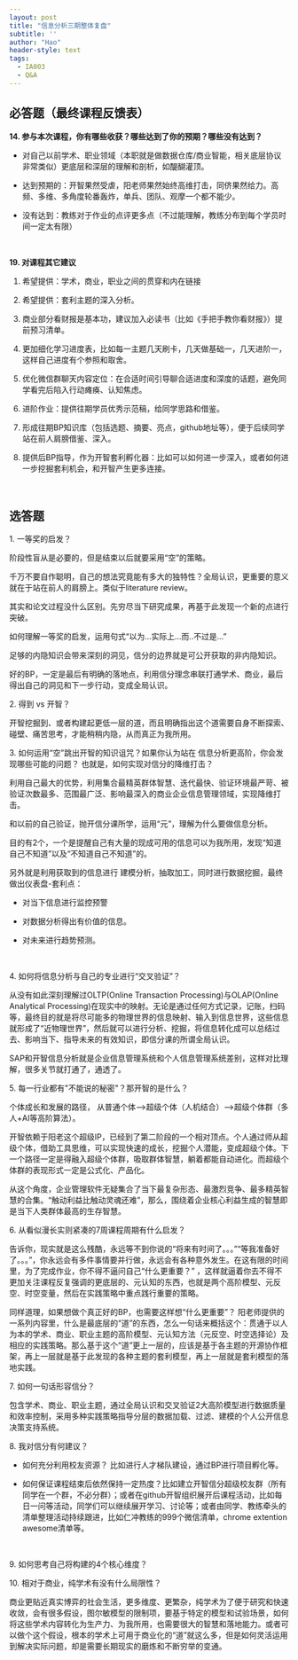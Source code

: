 ```yaml
---
layout: post
title: "信息分析三期整体复盘"
subtitle: ''
author: "Hao"
header-style: text
tags:
  - IA003  
  - Q&A
---
```




## 必答题（最终课程反馈表）

**14\. 参与本次课程，你有哪些收获？哪些达到了你的预期？哪些没有达到？**

- 对自己以前学术、职业领域（本职就是做数据仓库/商业智能，相关底层协议非常类似）更底层和深层的理解和剖析，如醍醐灌顶。

- 达到预期的：开智果然受虐，阳老师果然始终高维打击，同侪果然给力。高频、多维、多角度轮番轰炸，单兵、团队、观摩一个都不能少。

- 没有达到：教练对于作业的点评更多点（不过能理解，教练分布到每个学员时间一定太有限）
<br/>

**19\. 对课程其它建议**

1. 希望提供：学术，商业，职业之间的贯穿和内在链接

2. 希望提供：套利主题的深入分析。

3. 商业部分看财报是基本功，建议加入必读书（比如《手把手教你看财报》）提前预习清单。

4. 更加细化学习进度表，比如每一主题几天刷卡，几天做基础一，几天进阶一，这样自己进度有个参照和取舍。

5. 优化微信群聊天内容定位：在合适时间引导聊合适进度和深度的话题，避免同学看完后陷入行动瘫痪、认知焦虑。

6. 进阶作业：提供往期学员优秀示范稿，给同学思路和借鉴。

7. 形成往期BP知识库（包括选题、摘要、亮点，github地址等），便于后续同学站在前人肩膀借鉴、深入。

8. 提供后BP指导，作为开智套利孵化器：比如可以如何进一步深入，或者如何进一步挖掘套利机会，和开智产生更多连接。 
<br/>

## 选答题

1\. 一等奖的启发？

阶段性盲从是必要的，但是结束以后就要采用“空”的策略。

千万不要自作聪明，自己的想法究竟能有多大的独特性？全局认识，更重要的意义就在于站在前人的肩膀上。类似于literature review。

其实和论文过程没什么区别。先穷尽当下研究成果，再基于此发现一个新的点进行突破。

如何理解一等奖的启发，运用句式“以为...实际上...而..不过是...”

足够的内隐知识会带来深刻的洞见，信分的边界就是可公开获取的非内隐知识。

好的BP，一定是最后有明确的落地点，利用信分理念串联打通学术、商业，最后得出自己的洞见和下一步行动，变成全局认识。
<br/>

2\. 得到 vs 开智？

开智挖掘到、或者构建起更低一层的道，而且明确指出这个道需要自身不断探索、碰壁、痛苦思考，才能稍稍内隐，从而真正为我所用。
<br/>

3\. 如何运用“空”跳出开智的知识诅咒？如果你认为站在 信息分析更高阶，你会发现哪些可能的问题？ 也就是，如何实现对信分的降维打击？

利用自己最大的优势，利用集合最精英群体智慧、迭代最快、验证环境最严苛、被验证次数最多、范围最广泛、影响最深入的商业企业信息管理领域，实现降维打击。

和以前的自己验证，抛开信分课所学，运用“元”，理解为什么要做信息分析。

目的有2个，一个是提醒自己有大量的现成可用的信息可以为我所用，发现“知道自己不知道”以及“不知道自己不知道”的。

另外就是利用获取到的信息进行 建模分析，抽取加工，同时进行数据挖掘，最终做出仪表盘-套利点：

- 对当下信息进行监控预警

- 对数据分析得出有价值的信息。

- 对未来进行趋势预测。
<br/>

4\. 如何将信息分析与自己的专业进行“交叉验证”？

从没有如此深刻理解过OLTP(Online Transaction Processing)与OLAP(Online Analytical Processing)在现实中的映射。无论是通过任何方式记录，记账，扫码等，最终目的就是将尽可能多的物理世界的信息映射、输入到信息世界，这些信息就形成了“近物理世界”，然后就可以进行分析、挖掘，将信息转化成可以总结过去、影响当下、指导未来的有效知识，即信分课的所谓全局认识。

SAP和开智信息分析就是企业信息管理系统和个人信息管理系统差别，这样对比理解，很多关节就打通了，通透了。
<br/>

5\. 每一行业都有"不能说的秘密"？那开智的是什么？

个体成长和发展的路径， 从普通个体-->超级个体（人机结合）-->超级个体群（多人+AI等高阶算法）。

开智依赖于阳老这个超级IP，已经到了第二阶段的一个相对顶点。个人通过师从超级个体，借助工具思维，可以实现快速的成长，挖掘个人潜能，变成超级个体。下一个路径一定是得融入超级个体群，吸取群体智慧，躺着都能自动进化。而超级个体群的表现形式一定是公式化、产品化。

从这个角度，企业管理软件无疑集合了当下最复杂形态、最激烈竞争、最多精英智慧的合集。“触动利益比触动灵魂还难”，那么，围绕着企业核心利益生成的智慧即是当下人类群体最高的生存智慧。
<br/>

6\. 从看似漫长实则紧凑的7周课程周期有什么启发？

告诉你，现实就是这么残酷，永远等不到你说的“将来有时间了。。。”“等我准备好了。。。”，你永远会有多件事情要并行做，永远会有各种意外发生。在这有限的时间里，为了完成作业，你不得不逼问自己“什么更重要？” ，这样就逼着你去不得不更加关注课程反复强调的更底层的、元认知的东西，也就是两个高阶模型、元反空、时空变量，然后在实践策略中重点践行重要的策略。

同样道理，如果想做个真正好的BP，也需要这样想“什么更重要”？ 阳老师提供的一系列内容里，什么是最底层的“道”的东西，怎么一句话来概括这个：贯通于以人为本的学术、商业、职业主题的高阶模型、元认知方法（元反空、时空选择论）及相应的实践策略。那么基于这个“道”更上一层的，应该是基于各主题的开源协作框架，再上一层就是基于此发现的各种主题的套利模型，再上一层就是套利模型的落地实践。
<br/>

7\. 如何一句话形容信分？

包含学术、商业、职业主题，通过全局认识和交叉验证2大高阶模型进行数据质量和效率控制，采用多种实践策略指导分层的数据加载、过滤、建模的个人公开信息决策支持系统。
<br/>

8\. 我对信分有何建议？

- 如何充分利用校友资源？ 比如进行人才梯队建设，通过BP进行项目孵化等。

- 如何保证课程结束后依然保持一定热度？比如建立开智信分超级校友群（所有同学在一个群，不必分群）；或者在github开智组织展开后课程活动，比如每日一问等活动，同学们可以继续展开学习、讨论等；或者由同学、教练牵头的清单整理活动持续跟进，比如仁冲教练的999个微信清单，chrome extention awesome清单等。
<br/>

9\. 如何思考自己将构建的4个核心维度？
<br/>

10\. 相对于商业，纯学术有没有什么局限性？

商业更贴近真实博弈的社会生活，更多维度、更繁杂，纯学术为了便于研究和快速收敛，会有很多假设，图尔敏模型的限制项，要基于特定的模型和试验场景，如何将这些学术内容转化为生产力、为我所用，也需要很大的智慧和落地能力。或者可以做个这个假设，根本的学术上可用于商业化的“道”就这么多，但是如何灵活运用到解决实际问题，却是需要长期现实的磨炼和不断穷举的变通。
